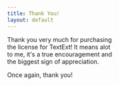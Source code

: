 ```yaml
---
title: Thank You!
layout: default
---
```

<div style="width: 50%;">
	<p>Thank you very much for purchasing the license for TextExt! It means alot to me, it's a true encouragement and the biggest sign of appreciation.</p>
	<p>Once again, thank you!</p>
</div>

